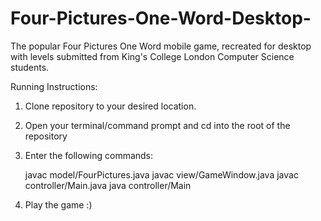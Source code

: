# Four-Pictures-One-Word-Desktop-
The popular Four Pictures One Word mobile game, recreated for desktop with levels submitted from King's College London Computer Science students.

Running Instructions:

1) Clone repository to your desired location.
2) Open your terminal/command prompt and cd into the root of the repository
3) Enter the following commands:

    javac model/FourPictures.java
    javac view/GameWindow.java
    javac controller/Main.java
    java controller/Main

4) Play the game :)
